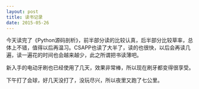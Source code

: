 ```yaml
---
layout: post
title: 读书记录
date: 2015-05-26
---
```

今天读完了《Python源码剖析》，前半部分读的比较认真，后半部分比较草率，总体上不错，值得以后再温习。CSAPP也读了大半了，读的也很快，以后会再读几遍，读一遍花的时间也会越来越少，此之所谓把书读薄吧。

新入手的电动牙刷也已经使用了几天，效果非常棒，所以现在刷牙都变得很享受。

下午打了会球，好几天没打了，没玩尽兴，所以夜里又跑了七公里。